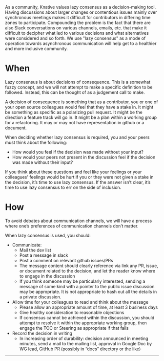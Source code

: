 As a community, Knative values lazy consensus as a decision-making tool. Having discussions about larger changes or contentious issues mainly over synchronous meetings makes it difficult for contributors in differing time zones to participate. Compounding the problem is the fact that there are also Slack conversations on various channels, emails, etc. that make it difficult to decipher what led to various decisions and what alternatives were considered and so forth. We use "lazy consensus" as a mode of operation towards asynchronous communication will help get to a healthier and more inclusive community.

# When

Lazy consensus is about decisions of consequence. This is a somewhat fuzzy concept, and we will not attempt to make a specific definition to be followed. Instead, this can be thought of as a judgement call to make.

A decision of consequence is something that as a contributor, you or one of your open source colleagues would feel that they have a stake in. It might be something as specific as a polarizing pull request. It might be the direction a feature track will go in. It might be a plan within a working group for a refactoring. It may or may not have representation in github or a document.

When deciding whether lazy consensus is required, you and your peers must think about the following:

* How would you feel if the decision was made without your input?
* How would your peers not present in the discussion feel if the decision was made without their input?

If you think about these questions and feel like your feelings or your colleagues' feelings would be hurt if you or they were not given a stake in the decision, it’s time to use lazy consensus. If the answer isn’t clear, it’s time to use lazy consensus to err on the side of inclusion.

# How

To avoid debates about communication channels, we will have a process where one’s preferences of communication channels don’t matter.

When lazy consensus is used, you should:

* Communicate:
  * Mail the dev list
  * Post a message in slack
  * Post a comment on relevant github issues/PRs
  * The message content should clearly reference via link any PR, issue, or document related to the decision, and let the reader know where to engage in the discussion
  * If you think someone may be particularly interested, sending a message of some kind with a pointer to the public issue discussion may be appropriate. It is not appropriate to hash out all the details in a private discussion.
* Allow time for your colleagues to read and think about the message
  * Please allow an appropriate amount of time, at least 3 business days
  * Give healthy consideration to reasonable objections
  * If consensus cannot be achieved within the discussion, you should attempt to resolve it within the appropriate working group, then engage the TOC or Steering as appropriate if that fails
* Record the decision in writing 
  * In increasing order of durability: decision announced in meeting minutes, send a mail to the mailing list, approval in Google Doc by WG lead, GitHub PR (possibly in “docs” directory or the like)

---
